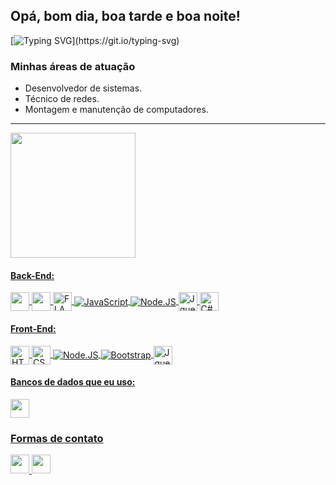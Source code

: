 ## Opá, bom dia, boa tarde e boa noite!
[![Typing SVG](https://readme-typing-svg.herokuapp.com/?lines=Sou+Iago+Barbosa.;Desenvolvedor+de+Software+Jr.;)](https://git.io/typing-svg)
### Minhas áreas de atuação
* Desenvolvedor de sistemas.
* Técnico de redes.
* Montagem e manutenção de computadores.
--------------------------------------------------------------
<div>
  <a href="https://github.com/Iagaum23">
  <img height="200cm" src="https://github-readme-stats.vercel.app/api/top-langs/?username=Iagaum23&layout=compact&theme=tokyonight&custom_title=Linguagens mais usadas.">
 </div>

<h4>Back-End:</h4>
<img align="center" height="30cm" src="https://img.shields.io/badge/Python-3776AB?style=for-the-badge&logo=python&logoColor=white">
<img align="center" height="30cm" src="https://img.shields.io/badge/Java-ED8B00?style=for-the-badge&logo=java&logoColor=white">
<img align="center" title="FLASK" height="30cm" src="https://img.shields.io/badge/Flask-000000?style=for-the-badge&logo=flask&logoColor=white">
<img align="center" title="JavaScript" heigh="30cm" src="https://img.shields.io/badge/JavaScript-323330?style=for-the-badge&logo=javascript&logoColor=F7DF1E">
<img align="center" title="Node.JS" heigh="30cm" src="https://img.shields.io/badge/Node.js-339933?style=for-the-badge&logo=nodedotjs&logoColor=white">
<img align="center" title="Jquery" height="30cm" src="https://img.shields.io/badge/jQuery-0769AD?style=for-the-badge&logo=jquery&logoColor=white">
<img align="center" title="C#" height="30cm" src="https://img.shields.io/badge/C%23-239120?style=for-the-badge&logo=c-sharp&logoColor=white">
  
<h4>Front-End:</h4>
<img align="center" title="HTML" height="30cm" src="https://img.shields.io/badge/HTML5-E34F26?style=for-the-badge&logo=html5&logoColor=white">
<img align="center" title="CSS" height="30cm" src="https://img.shields.io/badge/CSS3-1572B6?style=for-the-badge&logo=css3&logoColor=white">  
<img align="center" title="Node.JS" heigh="30cm" src="https://img.shields.io/badge/Node.js-339933?style=for-the-badge&logo=nodedotjs&logoColor=white">
<img align="center" title="Bootstrap" heigh="30cm" src="https://img.shields.io/badge/Bootstrap-563D7C?style=for-the-badge&logo=bootstrap&logoColor=white">
<img align="center" title="Jquery" height="30cm" src="https://img.shields.io/badge/jQuery-0769AD?style=for-the-badge&logo=jquery&logoColor=white">
  
<h4>Bancos de dados que eu uso:</h4>
<img align="center" height="30cm" src="https://img.shields.io/badge/MySQL-00000F?style=for-the-badge&logo=mysql&logoColor=white">    


  <h3>Formas de contato</h3>
  <div>
    <a href="mailto:iagofbarbosa23@gmail.com">
    <img aling="center" height="30cm" src="https://img.shields.io/badge/Gmail-D14836?style=for-the-badge&logo=gmail&logoColor=white">
    </a>
    <a href="https://www.linkedin.com/in/iago-barbosa2612/">
      <img height="30cm" src="https://img.shields.io/badge/LinkedIn-0077B5?style=for-the-badge&logo=linkedin&logoColor=white">
    </a>
    
  </div>
